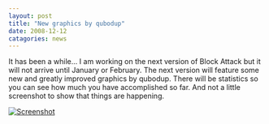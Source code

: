 ```yaml
---
layout: post
title: "New graphics by qubodup"
date: 2008-12-12
catagories: news
---
```

It has been a while... I am working on the next version of Block Attack but it will not arrive until January or February. The next version will feature some new and greatly improved graphics by qubodup. There will be statistics so you can see how much you have accomplished so far. And not a little screenshot to show that things are happening.


<a href="{{ site.url }}/images/screenshot12.png" data-lightbox="image-2008-12-12" data-title="Screenshot"><img src="{{ site.url }}/images/screenshot12thump.jpg" alt="Screenshot" border="0"/></a>

